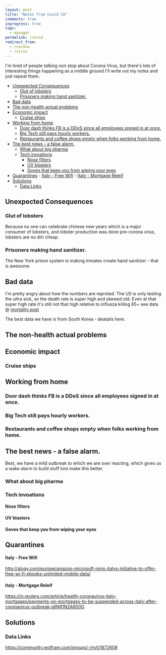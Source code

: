 ```yaml
---
layout: post
title: "Notes from Covid 19"
comments: true
inprogress: true
tags:
  - manager
permalink: /covid
redirect_from:
  - /corona
  - /virus
---
```


I'm tired of people talking non stop about Corona Virus, but there's lots of interesting things happening as a middle ground I'll write out my notes and just repeat them.

<!-- prettier-ignore-start -->



<!-- prettier-ignore-end -->

<!-- vim-markdown-toc GFM -->

- [Unexpected Consequences](#unexpected-consequences)
  - [Glut of lobsters](#glut-of-lobsters)
  - [Prisoners making hand sanitizer.](#prisoners-making-hand-sanitizer)
- [Bad data](#bad-data)
- [The non-health actual problems](#the-non-health-actual-problems)
- [Economic impact](#economic-impact)
  - [Cruise ships](#cruise-ships)
- [Working from home](#working-from-home)
  - [Door dash thinks FB is a DDoS since all employees signed in at once.](#door-dash-thinks-fb-is-a-ddos-since-all-employees-signed-in-at-once)
  - [Big Tech still pays hourly workers.](#big-tech-still-pays-hourly-workers)
  - [Restaurants and coffee shops empty when folks working from home.](#restaurants-and-coffee-shops-empty-when-folks-working-from-home)
- [The best news - a false alarm.](#the-best-news---a-false-alarm)
  - [What about big pharma](#what-about-big-pharma)
  - [Tech invoations](#tech-invoations)
    - [Nose filters](#nose-filters)
    - [UV blasters](#uv-blasters)
    - [Goves that keep you from wiping your eyes](#goves-that-keep-you-from-wiping-your-eyes)
- [Quarantines](#quarantines) - [Italy - Free Wifi](#italy---free-wifi) - [Italy - Mortgage Releif](#italy---mortgage-releif)
- [Solutions](#solutions)
  - [Data Links](#data-links)

<!-- vim-markdown-toc -->

## Unexpected Consequences

### Glut of lobsters

Because no one can celebrate chinese new years which is a major consumer of lobsters, and lobster production was done pre-corona virus, lobsters are no dirt cheap.

### Prisoners making hand sanitizer.

The New York prison system is making inmates create hand sanitizer - that is awesome

## Bad data

I'm pretty angry about how the numbers are reproted. The US is only testing the ultra sick, so the death rate is super high and skewed old. Even at that super high rate it's still not that high relative to influeza killing 65+ see data @ [mortality post](/death)

The best data we have is from South Korea - deatails here.

## The non-health actual problems

## Economic impact

### Cruise ships

## Working from home

### Door dash thinks FB is a DDoS since all employees signed in at once.

### Big Tech still pays hourly workers.

### Restaurants and coffee shops empty when folks working from home.

## The best news - a false alarm.

Best, we have a mild outbreak to which we are over reacting, which gives us a wake alarm to build stuff tom make this better.

### What about big pharma

### Tech invoations

#### Nose filters

#### UV blasters

#### Goves that keep you from wiping your eyes

## Quarantines

#### Italy - Free Wifi

http://alugy.com/europe/amazon-microsoft-joins-italys-initiative-to-offer-free-wi-fi-ebooks-unlimited-mobile-data/

#### Italy - Mortgage Releif

https://in.reuters.com/article/health-coronavirus-italy-mortgages/payments-on-mortgages-to-be-suspended-across-italy-after-coronavirus-outbreak-idINR1N2A900G

## Solutions

### Data Links

https://community.wolfram.com/groups/-/m/t/1872608
